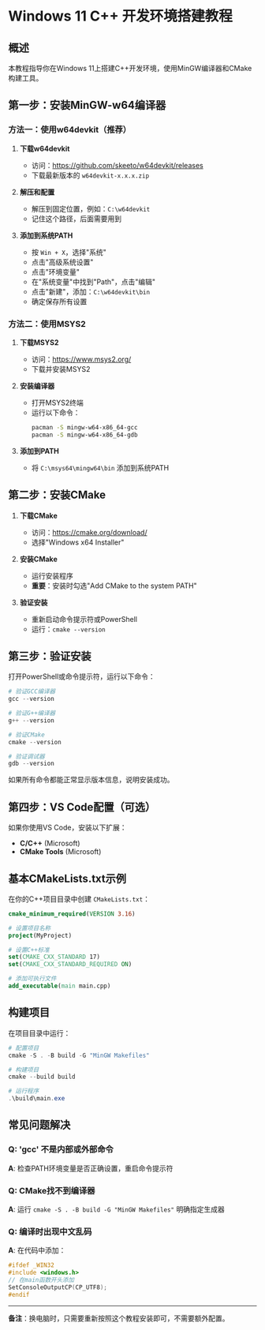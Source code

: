 # Windows 11 C++ 开发环境搭建教程

## 概述
本教程指导你在Windows 11上搭建C++开发环境，使用MinGW编译器和CMake构建工具。

## 第一步：安装MinGW-w64编译器

### 方法一：使用w64devkit（推荐）
1. **下载w64devkit**
   - 访问：https://github.com/skeeto/w64devkit/releases
   - 下载最新版本的 `w64devkit-x.x.x.zip`

2. **解压和配置**
   - 解压到固定位置，例如：`C:\w64devkit`
   - 记住这个路径，后面需要用到

3. **添加到系统PATH**
   - 按 `Win + X`，选择"系统"
   - 点击"高级系统设置"
   - 点击"环境变量"
   - 在"系统变量"中找到"Path"，点击"编辑"
   - 点击"新建"，添加：`C:\w64devkit\bin`
   - 确定保存所有设置

### 方法二：使用MSYS2
1. **下载MSYS2**
   - 访问：https://www.msys2.org/
   - 下载并安装MSYS2

2. **安装编译器**
   - 打开MSYS2终端
   - 运行以下命令：
     ```bash
     pacman -S mingw-w64-x86_64-gcc
     pacman -S mingw-w64-x86_64-gdb
     ```

3. **添加到PATH**
   - 将 `C:\msys64\mingw64\bin` 添加到系统PATH

## 第二步：安装CMake

1. **下载CMake**
   - 访问：https://cmake.org/download/
   - 选择"Windows x64 Installer"

2. **安装CMake**
   - 运行安装程序
   - **重要**：安装时勾选"Add CMake to the system PATH"

3. **验证安装**
   - 重新启动命令提示符或PowerShell
   - 运行：`cmake --version`

## 第三步：验证安装

打开PowerShell或命令提示符，运行以下命令：

```powershell
# 验证GCC编译器
gcc --version

# 验证G++编译器
g++ --version

# 验证CMake
cmake --version

# 验证调试器
gdb --version
```

如果所有命令都能正常显示版本信息，说明安装成功。

## 第四步：VS Code配置（可选）

如果你使用VS Code，安装以下扩展：
- **C/C++** (Microsoft)
- **CMake Tools** (Microsoft)

## 基本CMakeLists.txt示例

在你的C++项目目录中创建 `CMakeLists.txt`：

```cmake
cmake_minimum_required(VERSION 3.16)

# 设置项目名称
project(MyProject)

# 设置C++标准
set(CMAKE_CXX_STANDARD 17)
set(CMAKE_CXX_STANDARD_REQUIRED ON)

# 添加可执行文件
add_executable(main main.cpp)
```

## 构建项目

在项目目录中运行：

```powershell
# 配置项目
cmake -S . -B build -G "MinGW Makefiles"

# 构建项目
cmake --build build

# 运行程序
.\build\main.exe
```

## 常见问题解决

### Q: 'gcc' 不是内部或外部命令
**A**: 检查PATH环境变量是否正确设置，重启命令提示符

### Q: CMake找不到编译器
**A**: 运行 `cmake -S . -B build -G "MinGW Makefiles"` 明确指定生成器

### Q: 编译时出现中文乱码
**A**: 在代码中添加：
```cpp
#ifdef _WIN32
#include <windows.h>
// 在main函数开头添加
SetConsoleOutputCP(CP_UTF8);
#endif
```

---

**备注**：换电脑时，只需要重新按照这个教程安装即可，不需要额外配置。 